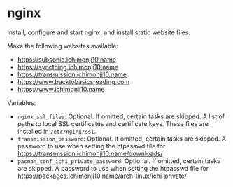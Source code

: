 nginx
=====

Install, configure and start nginx, and install static website files.

Make the following websites available:

* https://subsonic.ichimonji10.name
* https://syncthing.ichimonji10.name
* https://transmission.ichimonji10.name
* https://www.backtobasicsreading.com
* https://www.ichimonji10.name

Variables:

* `nginx_ssl_files`: Optional. If omitted, certain tasks are skipped. A list of
  paths to local SSL certificates and certificate keys. These files are
  installed in `/etc/nginx/ssl`.
* `transmission_password`: Optional. If omitted, certain tasks are skipped. A
  password to use when setting the htpasswd file for
  https://transmission.ichimonji10.name/downloads/
* `pacman_conf_ichi_private_password`: Optional. If omitted, certain tasks are
  skipped. A password to use when setting the htpasswd file for
  https://packages.ichimonji10.name/arch-linux/ichi-private/
